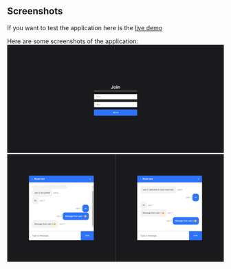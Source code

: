 ## Screenshots
If you want to test the application here is the [live demo](https://eduard-chatapp.netlify.app/)

Here are some screenshots of the application:
![Home page](Images/homepage.png)
![Test image](Images/test.png)
